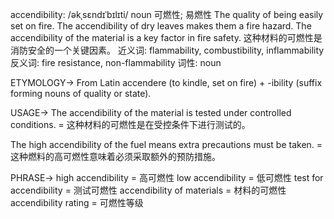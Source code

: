 accendibility: /əkˌsɛndɪˈbɪlɪti/
noun
可燃性; 易燃性
The quality of being easily set on fire.  The accendibility of dry leaves makes them a fire hazard.
The accendibility of the material is a key factor in fire safety.  这种材料的可燃性是消防安全的一个关键因素。
近义词: flammability, combustibility, inflammability
反义词: fire resistance, non-flammability
词性: noun

ETYMOLOGY->
From Latin accendere (to kindle, set on fire) + -ibility (suffix forming nouns of quality or state).

USAGE->
The accendibility of the material is tested under controlled conditions. =  这种材料的可燃性是在受控条件下进行测试的。

The high accendibility of the fuel means extra precautions must be taken. =  这种燃料的高可燃性意味着必须采取额外的预防措施。


PHRASE->
high accendibility = 高可燃性
low accendibility = 低可燃性
test for accendibility =  测试可燃性
accendibility of materials = 材料的可燃性
accendibility rating = 可燃性等级
